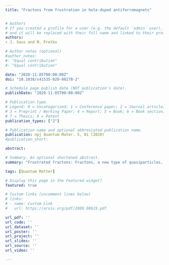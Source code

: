```yaml
---
title: "Fractons from frustration in hole-doped antiferromagnets"


# Authors
# If you created a profile for a user (e.g. the default `admin` user), write the username (folder name) here 
# and it will be replaced with their full name and linked to their profile.
authors:
- J. Sous and M. Pretko

# Author notes (optional)
#author_notes:
#- "Equal contribution"
#- "Equal contribution"

date: "2020-11-05T00:00:00Z"
doi: "10.1038/s41535-020-00278-2"

# Schedule page publish date (NOT publication's date).
publishDate: "2020-11-05T00:00:00Z"

# Publication type.
# Legend: 0 = Uncategorized; 1 = Conference paper; 2 = Journal article;
# 3 = Preprint / Working Paper; 4 = Report; 5 = Book; 6 = Book section;
# 7 = Thesis; 8 = Patent
publication_types: ["2"]

# Publication name and optional abbreviated publication name.
publication: npj Quantum Mater. 5, 81 (2020)
#publication_short:

abstract: 

# Summary. An optional shortened abstract.
summary: "Frustrated fractons: Fractons, a new type of quasiparticles, have attracted attention due to their unusual mobility constraints. But, where can we find fractons in the lab? We show that frustration of the background due to hole motion in hole-doped antiferromagnets produces fractonic quasiparticles."

tags: [Quantum Matter]

# Display this page in the Featured widget?
featured: true

# Custom links (uncomment lines below)
# links:
# - name: Custom Link
#   url: https://arxiv.org/pdf/2009.00619.pdf

url_pdf: ''
url_code: ''
url_dataset: ''
url_poster: ''
url_project: ''
url_slides: ''
url_source: ''
url_video: ''

---
```

